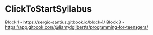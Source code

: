 # ClickToStartSyllabus

Block 1 - https://sergio-santius.gitbook.io/block-1/
Block 3 - https://app.gitbook.com/@liamydgilbert/s/programming-for-teenagers/
